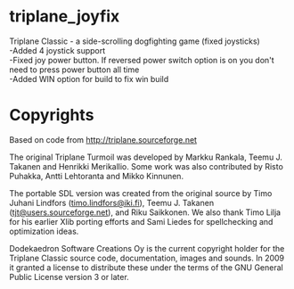 # triplane_joyfix
Triplane Classic - a side-scrolling dogfighting game (fixed joysticks)<br/>
-Added 4 joystick support<br>
-Fixed joy power button. If reversed power switch option is on you don't need to press power button all time<br/>
-Added WIN option for build to fix win build<br/>

Copyrights
==========

Based on code from http://triplane.sourceforge.net

The original Triplane Turmoil was developed by Markku Rankala, Teemu
J. Takanen and Henrikki Merikallio. Some work was also contributed by
Risto Puhakka, Antti Lehtoranta and Mikko Kinnunen. 

The portable SDL version was created from the original source by Timo
Juhani Lindfors (timo.lindfors@iki.fi), Teemu J. Takanen
(tjt@users.sourceforge.net), and Riku Saikkonen. We also thank Timo Lilja
for his earlier Xlib porting efforts and Sami Liedes for
spellchecking and optimization ideas.

Dodekaedron Software Creations Oy is the current copyright holder for
the Triplane Classic source code, documentation, images and sounds. In
2009 it granted a license to distribute these under the terms of the
GNU General Public License version 3 or later.
 
